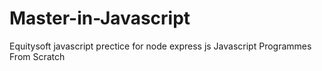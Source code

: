 # Master-in-Javascript
Equitysoft javascript prectice for node express js
Javascript Programmes From Scratch
